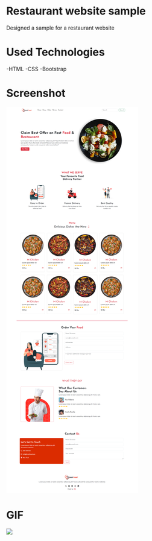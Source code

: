# Restaurant website sample
Designed a sample for a restaurant website

# Used Technologies
-HTML
-CSS
-Bootstrap

# Screenshot

![](images/freshfood.png)

# GIF

![](images/freshfood.gif)